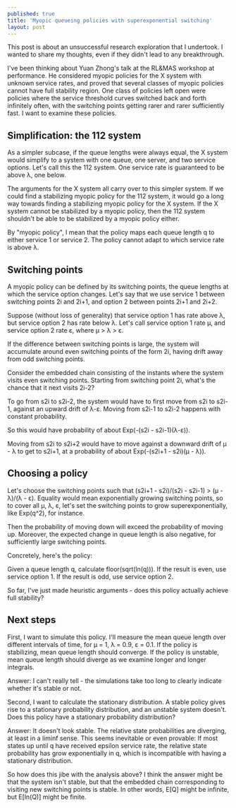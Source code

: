 ```yaml
---
published: true
title: 'Myopic queueing policies with superexponential switching'
layout: post
---
```


This post is about an unsuccessful research exploration that I undertook.
I wanted to share my thoughts, even if they didn't lead to any breakthrough.

I've been thinking about Yuan Zhong's talk at the RL&MAS workshop at performance. He considered myopic policies for the X system with unknown service rates, and proved that several classes of myopic policies cannot have full stability region. One class of policies left open were policies where the service threshold curves switched back and forth infinitely often, with the switching points getting rarer and rarer sufficiently fast. I want to examine these policies.

## Simplification: the 112 system

As a simpler subcase, if the queue lengths were always equal, the X system would simplify to a system with one queue, one server, and two service options. Let's call this the 112 system. One service rate is guaranteed to be above λ, one below.

The arguments for the X system all carry over to this simpler system. If we could find a stabilizing myopic policy for the 112 system, it would go a long way towards finding a stabilizing myopic policy for the X system. If the X system cannot be stabilized by a myopic policy, then the 112 system shouldn't be able to be stabilized by a myopic policy either.

By "myopic policy", I mean that the policy maps each queue length q to either service 1 or service 2. The policy cannot adapt to which service rate is above λ.

## Switching points

A myopic policy can be defined by its switching points, the queue lengths at which the service option changes. Let's say that we use service 1 between switching points 2i and 2i+1, and option 2 between points 2i+1 and 2i+2.

Suppose (without loss of generality) that service option 1 has rate above λ, but service option 2 has rate below λ.
Let's call service option 1 rate μ, and service option 2 rate ε, where μ > λ > ε.


If the difference between switching points is large, the system will accumulate around even switching points of the form 2i, having drift away from odd switching points.

Consider the embedded chain consisting of the instants where the system visits even switching points. Starting from switching point 2i, what's the chance that it next visits 2i-2?

To go from s2i to s2i-2, the system would have to first move from s2i to s2i-1, against an upward drift of λ-ε. Moving from s2i-1 to s2i-2 happens with constant probability.

So this would have probability of about Exp(-(s2i - s2i-1)(λ-ε)).

Moving from s2i to s2i+2 would have to move against a downward drift of μ - λ to get to s2i+1, at a probability of about Exp(-(s2i+1 - s2i)(μ - λ)).

## Choosing a policy

Let's choose the switching points such that (s2i+1 - s2i)/(s2i - s2i-1) > (μ - λ)/(λ - ε). Equality would mean exponentially growing switching points, so to cover all μ, λ, ε, let's set the switching points to grow superexponentially, like Exp(q^2), for instance.

Then the probability of moving down will exceed the probability of moving up. Moreover, the expected change in queue length is also negative, for sufficiently large switching points.

Concretely, here's the policy:

Given a queue length q, calculate floor(sqrt(ln(q))). If the result is even, use service option 1. If the result is odd, use service option 2.

So far, I've just made heuristic arguments - does this policy actually achieve full stability?

## Next steps

First, I want to simulate this policy. I'll measure the mean queue length over different intervals of time, for μ = 1, λ = 0.9, ε = 0.1. If the policy is stabilizing, mean queue length should converge. If the policy is unstable, mean queue length should diverge as we examine longer and longer integrals.

Answer: I can't really tell - the simulations take too long to clearly indicate whether it's stable or not.

Second, I want to calculate the stationary distribution. A stable policy gives rise to a stationary probability distribution, and an unstable system doesn't. Does this policy have a stationary probability distribution?

Answer: It doesn't look stable. The relative state probabilities are diverging, at least in a liminf sense. This seems inevitable or even provable: If most states up until q have received epsilon service rate, the relative state probability has grow exponentially in q, which is incompatible with having a stationary distribution.

So how does this jibe with the analysis above? I think the answer might be that the system isn't stable, but that the embedded chain corresponding to visiting new switching points is stable. In other words, E[Q] might be infinite, but E[ln(Q)] might be finite.
